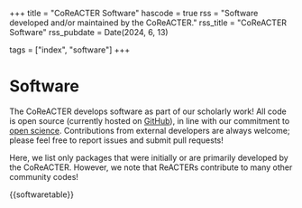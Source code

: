 +++
title = "CoReACTER Software"
hascode = true
rss = "Software developed and/or maintained by the CoReACTER."
rss_title = "CoReACTER Software"
rss_pubdate = Date(2024, 6, 13)

tags = ["index", "software"]
+++

# Software

The CoReACTER develops software as part of our scholarly work! All code is open source (currently hosted on [GitHub](https://github.com/CoReACTER)), in line with our commitment to [open science](/philosophy/openscience.md). Contributions from external developers are always welcome; please feel free to report issues and submit pull requests!

Here, we list only packages that were initially or are primarily developed by the CoReACTER. However, we note that ReACTERs contribute to many other community codes!

{{softwaretable}}